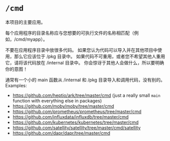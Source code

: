 # `/cmd`

本项目的主要应用。

每个应用程序的目录名称应与您想要的可执行文件的名称相匹配（例如，/cmd/myapp）。

不要在应用程序目录中放很多代码。 如果您认为代码可以导入并在其他项目中使用，那么它应该位于 /pkg 目录中。 如果代码不可重用，或者您不希望其他人重用它，请将该代码放在 /internal 目录中。 你会惊讶于其他人会做什么，所以要明确你的意图！

通常有一个小的 main 函数从 /internal 和 /pkg 目录导入和调用代码，没有别的。
Examples:

* https://github.com/heptio/ark/tree/master/cmd (just a really small `main` function with everything else in packages)
* https://github.com/moby/moby/tree/master/cmd
* https://github.com/prometheus/prometheus/tree/master/cmd
* https://github.com/influxdata/influxdb/tree/master/cmd
* https://github.com/kubernetes/kubernetes/tree/master/cmd
* https://github.com/satellity/satellity/tree/master/cmd/satellity
* https://github.com/dapr/dapr/tree/master/cmd
